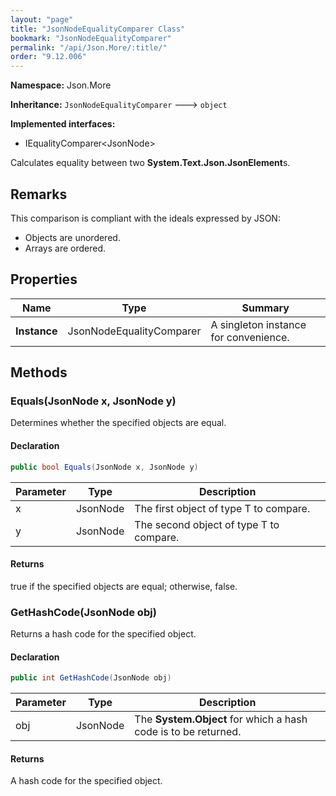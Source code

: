 ```yaml
---
layout: "page"
title: "JsonNodeEqualityComparer Class"
bookmark: "JsonNodeEqualityComparer"
permalink: "/api/Json.More/:title/"
order: "9.12.006"
---
```

**Namespace:** Json.More

**Inheritance:**
`JsonNodeEqualityComparer`
 🡒 
`object`

**Implemented interfaces:**

- IEqualityComparer\<JsonNode\>

Calculates equality between two **System.Text.Json.JsonElement**s.

## Remarks

This comparison is compliant with the ideals expressed by JSON:
            
- Objects are unordered.
- Arrays are ordered.

## Properties

| Name | Type | Summary |
|---|---|---|
| **Instance** | JsonNodeEqualityComparer | A singleton instance for convenience. |

## Methods

### Equals(JsonNode x, JsonNode y)

Determines whether the specified objects are equal.

#### Declaration

```c#
public bool Equals(JsonNode x, JsonNode y)
```

| Parameter | Type | Description |
|---|---|---|
| x | JsonNode | The first object of type T to compare. |
| y | JsonNode | The second object of type T to compare. |


#### Returns

true if the specified objects are equal; otherwise, false.

### GetHashCode(JsonNode obj)

Returns a hash code for the specified object.

#### Declaration

```c#
public int GetHashCode(JsonNode obj)
```

| Parameter | Type | Description |
|---|---|---|
| obj | JsonNode | The **System.Object** for which a hash code is to be returned. |


#### Returns

A hash code for the specified object.

